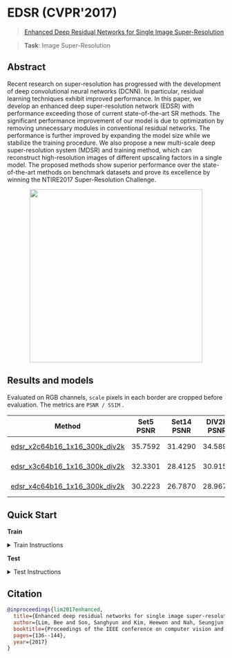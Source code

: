 # EDSR (CVPR'2017)

> [Enhanced Deep Residual Networks for Single Image Super-Resolution](https://arxiv.org/abs/1707.02921)

> **Task**: Image Super-Resolution

<!-- [ALGORITHM] -->

## Abstract

<!-- [ABSTRACT] -->

Recent research on super-resolution has progressed with the development of deep convolutional neural networks (DCNN). In particular, residual learning techniques exhibit improved performance. In this paper, we develop an enhanced deep super-resolution network (EDSR) with performance exceeding those of current state-of-the-art SR methods. The significant performance improvement of our model is due to optimization by removing unnecessary modules in conventional residual networks. The performance is further improved by expanding the model size while we stabilize the training procedure. We also propose a new multi-scale deep super-resolution system (MDSR) and training method, which can reconstruct high-resolution images of different upscaling factors in a single model. The proposed methods show superior performance over the state-of-the-art methods on benchmark datasets and prove its excellence by winning the NTIRE2017 Super-Resolution Challenge.

<!-- [IMAGE] -->

<div align=center >
 <img src="https://user-images.githubusercontent.com/7676947/144018090-ed629948-bf68-43ff-b2a9-6213e23f19a5.png" width="400"/>
</div >

## Results and models

Evaluated on RGB channels, `scale` pixels in each border are cropped before evaluation.
The metrics are `PSNR / SSIM` .

|                               Method                               | Set5 PSNR | Set14 PSNR | DIV2K PSNR | Set5 SSIM | Set14 SSIM | DIV2K SSIM | GPU Info |                               Download                               |
| :----------------------------------------------------------------: | :-------: | :--------: | :--------: | :-------: | :--------: | :--------: | :------: | :------------------------------------------------------------------: |
| [edsr_x2c64b16_1x16_300k_div2k](/configs/edsr/edsr_x2c64b16_1xb16-300k_div2k.py) |  35.7592  |  31.4290   |  34.5896   |  0.9372   |   0.8874   |   0.9352   |    1     | [model](https://download.openmmlab.com/mmediting/restorers/edsr/edsr_x2c64b16_1x16_300k_div2k_20200604-19fe95ea.pth) \| [log](https://download.openmmlab.com/mmediting/restorers/edsr/edsr_x2c64b16_1x16_300k_div2k_20200604_221933.log.json) |
| [edsr_x3c64b16_1x16_300k_div2k](/configs/edsr/edsr_x3c64b16_1xb16-300k_div2k.py) |  32.3301  |  28.4125   |  30.9154   |  0.8912   |   0.8022   |   0.8711   |    1     | [model](https://download.openmmlab.com/mmediting/restorers/edsr/edsr_x3c64b16_1x16_300k_div2k_20200608-36d896f4.pth) \| [log](https://download.openmmlab.com/mmediting/restorers/edsr/edsr_x3c64b16_1x16_300k_div2k_20200608_114850.log.json) |
| [edsr_x4c64b16_1x16_300k_div2k](/configs/edsr/edsr_x4c64b16_1xb16-300k_div2k.py) |  30.2223  |  26.7870   |  28.9675   |  0.8500   |   0.7366   |   0.8172   |    1     | [model](https://download.openmmlab.com/mmediting/restorers/edsr/edsr_x4c64b16_1x16_300k_div2k_20200608-3c2af8a3.pth) \| [log](https://download.openmmlab.com/mmediting/restorers/edsr/edsr_x4c64b16_1x16_300k_div2k_20200608_115148.log.json) |

## Quick Start

**Train**

<details>
<summary>Train Instructions</summary>

You can use the following commands to train a model with cpu or single/multiple GPUs.

```shell
# cpu train
CUDA_VISIBLE_DEVICES=-1 python tools/train.py configs/edsr/edsr_x4c64b16_1xb16-300k_div2k.py

# single-gpu train
python tools/train.py configs/edsr/edsr_x4c64b16_1xb16-300k_div2k.py

# multi-gpu train
./tools/dist_train.sh configs/edsr/edsr_x4c64b16_1xb16-300k_div2k.py 8
```

For more details, you can refer to **Train a model** part in [train_test.md](/docs/en/user_guides/train_test.md#Train-a-model-in-MMEditing).

</details>

**Test**

<details>
<summary>Test Instructions</summary>

You can use the following commands to test a model with cpu or single/multiple GPUs.

```shell
# cpu test
CUDA_VISIBLE_DEVICES=-1 python tools/test.py configs/edsr/edsr_x4c64b16_1xb16-300k_div2k.py https://download.openmmlab.com/mmediting/restorers/edsr/edsr_x4c64b16_1x16_300k_div2k_20200608-3c2af8a3.pth

# single-gpu test
python tools/test.py configs/edsr/edsr_x4c64b16_1xb16-300k_div2k.py https://download.openmmlab.com/mmediting/restorers/edsr/edsr_x4c64b16_1x16_300k_div2k_20200608-3c2af8a3.pth

# multi-gpu test
./tools/dist_test.sh configs/edsr/edsr_x4c64b16_1xb16-300k_div2k.py https://download.openmmlab.com/mmediting/restorers/edsr/edsr_x4c64b16_1x16_300k_div2k_20200608-3c2af8a3.pth 8
```

For more details, you can refer to **Test a pre-trained model** part in [train_test.md](/docs/en/user_guides/train_test.md#Test-a-pre-trained-model-in-MMEditing).

</details>

## Citation

```bibtex
@inproceedings{lim2017enhanced,
  title={Enhanced deep residual networks for single image super-resolution},
  author={Lim, Bee and Son, Sanghyun and Kim, Heewon and Nah, Seungjun and Mu Lee, Kyoung},
  booktitle={Proceedings of the IEEE conference on computer vision and pattern recognition workshops},
  pages={136--144},
  year={2017}
}
```
